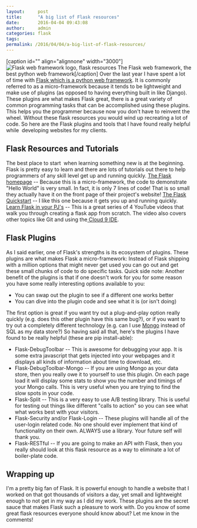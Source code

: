```yaml
---
layout:     post
title:      "A big list of Flask resources"
date:       2016-04-04 09:43:08
author:     admin
categories: flask
tags:  
permalink: /2016/04/04/a-big-list-of-flask-resources/
---
```

[caption id="" align="alignnone" width="3000"]![Flask web framework logo, flask resources](http://flask.pocoo.org/static/logo/flask.png) The Flask web framework, the best python web framework[/caption] Over the last year I have spent a lot of time with [Flask which is a python web framework](http://flask.pocoo.org/). It is commonly referred to as a micro-framework because it tends to be lightweight and make use of plugins (as opposed to having everything built in like Django). These plugins are what makes Flask great, there is a great variety of common programming tasks that can be accomplished using these plugins. This helps you the programmer because now you don't have to reinvent the wheel. Without these flask resources you would wind up recreating a lot of code. So here are the Flask plugins and tools that I have found really helpful while  developing websites for my clients. 

## Flask Resources and Tutorials

The best place to start  when learning something new is at the beginning. Flask is pretty easy to learn and there are lots of tutorials out there to help programmers of any skill level get up and running quickly. [The Flask homepage](http://flask.pocoo.org/) \-- Because this is a micro-framework, the code to demonstrate "Hello World" is very small. In fact, it is only 7 lines of code! That is so small they actually have it on the front page of their project's website! [The Flask Quickstart](http://flask.pocoo.org/docs/0.10/quickstart/#quickstart) \-- I like this one because it gets you up and running quickly. [Learn Flask in your PJ's](https://youtu.be/xdwwo9xk4u8) \-- This is a great series of 4 YouTube videos that walk you through creating a flask app from scratch. The video also covers other topics like Git and using the[ Cloud 9 IDE](https://c9.io/). 

## Flask Plugins

As I said earlier, one of Flask's strengths is its ecosystem of plugins. These plugins are what makes Flask a micro-framework: Instead of Flask shipping with a million options that might never get used you can go out and get these small chunks of code to do specific tasks. Quick side note: Another benefit of the plugins is that if one doesn't work for you for some reason you have some really interesting options available to you: 

  * You can swap out the plugin to see if a different one works better
  * You can dive into the plugin code and see what it is (or isn't doing)

The first option is great if you want try out a plug-and-play option really quickly (e.g. does this other plugin have this same bug?), or if you want to try out a completely different technology (e.g. can I use [Mongo](https://www.mongodb.org/) instead of SQL as my data store?) So having said all that, here's the plugins I have found to be really helpful (these are pip install-able): 

  * Flask-DebugToolbar -- This is awesome for debugging your app. It is some extra javascript that gets injected into your webpages and it displays all kinds of information about time to download, etc.
  * Flask-DebugToolbar-Mongo -- If you are using Mongo as your data store, then you really owe it to yourself to use this plugin. On each page load it will display some stats to show you the number and timings of your Mongo calls. This is very useful when you are trying to find the slow spots in your code.
  * Flask-Split -- This is a very easy to use A/B testing library. This is useful for testing out things like different "calls to action" so you can see what what works best with your visitors.
  * Flask-Security and/or Flask-Login -- These plugins will handle all of the user-login related code. No one should ever implement that kind of functionality on their own. ALWAYS use a library. Your future self will thank you.
  * Flask-RESTful -- If you are going to make an API with Flask, then you really should look at this flask resource as a way to eliminate a lot of boiler-plate code.



## Wrapping up

I'm a pretty big fan of Flask. It is powerful enough to handle a website that I worked on that got thousands of visitors a day, yet small and lightweight enough to not get in my way as I did my work. These plugins are the secret sauce that makes Flask such a pleasure to work with. Do you know of some great flask resources everyone should know about? Let me know in the comments!

